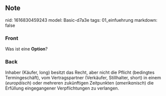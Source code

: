 ## Note
nid: 1616830459243
model: Basic-d7a3e
tags: 01_einfuehrung
markdown: false

### Front
Was ist eine <b>Option</b>?

### Back
Inhaber (Käufer, long) besitzt das Recht, aber nicht die Pflicht
(bedingtes Termingeschäft), vom Vertragspartner (Verkäufer,
Stillhalter, short) in einem (<i>europäisch</i>) oder mehreren
zukünftigen Zeitpunkten (<i>amerikanisch</i>) die Erfüllung
eingegangener Verpflichtungen zu verlangen.

